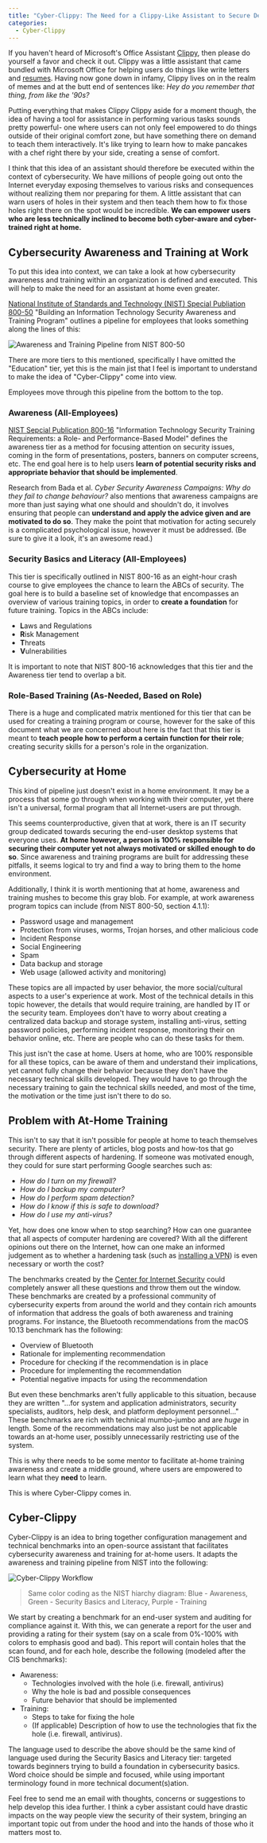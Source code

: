 ```yaml
---
title: "Cyber-Clippy: The Need for a Clippy-Like Assistant to Secure Desktops at Home"
categories:
  - Cyber-Clippy
---
```


If you haven't heard of Microsoft's Office Assistant
[Clippy](https://en.wikipedia.org/wiki/Office_Assistant), then please do yourself
a favor and check it out. Clippy was a little assistant that came bundled with
Microsoft Office for helping users do things like write letters and [resumes](https://www.youtube.com/watch?v=DF-dRqadOZI).
Having now gone down in infamy, Clippy lives on in the realm of memes and at the
butt end of sentences like: *Hey do you remember that thing, from like the '90s?*

Putting everything that makes Clippy Clippy aside for a moment though, the idea
of having a tool for assistance in performing various tasks sounds pretty
powerful- one where users can not only feel empowered to do things outside of their
original comfort zone, but have something there on demand to teach them interactively.
It's like trying to learn how to make pancakes with a chef right there by your
side, creating a sense of comfort.

I think that this idea of an assistant should therefore be executed within the
context of cybersecurity. We have millions of people going out onto the Internet
everyday exposing themselves to various risks and consequences without realizing
them nor preparing for them. A little assistant that can warn users of holes in their
system and then teach them how to fix those holes right there on the spot would be
incredible. **We can empower users who are less technically inclined to become both
cyber-aware and cyber-trained right at home.**

## Cybersecurity Awareness and Training at Work

To put this idea into context, we can take a look at how cybersecurity awareness
and training within an organization is defined and executed. This will help to make
the need for an assistant at home even greater.

[National Institute of Standards and Technology (NIST) Special Publiation 800-50](https://csrc.nist.gov/publications/detail/sp/800-50/final)
"Building an Information Technology Security Awareness and Training Program" outlines
a pipeline for employees that looks something along the lines of this:

![Awareness and Training Pipeline from NIST 800-50](../../assets/images/2018-05-07-cyber-clippy/ath.png)

There are more tiers to this mentioned, specifically I have omitted the "Education"
tier, yet this is the main jist that I feel is important to understand to make
the idea of "Cyber-Clippy" come into view.

Employees move through this pipeline from the bottom to the top.

### Awareness (All-Employees)

[NIST Sepcial Publication 800-16](https://csrc.nist.gov/publications/detail/sp/800-16/final)
"Information Technology Security Training Requirements: a Role- and
Performance-Based Model" defines the awareness tier as a method for focusing
attention on security issues, coming in the form of presentations, posters, banners
on computer screens, etc. The end goal here is to help users **learn of potential
security risks and appropriate behavior that should be implemented**.

Research from Bada et al. *Cyber Security Awareness Campaigns: Why do they fail
to change behaviour?* also mentions that awareness campaigns are more than just
saying what one should and shouldn't do, it involves ensuring that people can **understand
and apply the advice given and are motivated to do so**. They make the point that
motivation for acting securely is a complicated psychological issue, however it must
be addressed. (Be sure to give it a look, it's an awesome read.)

### Security Basics and Literacy (All-Employees)

This tier is specifically outlined in NIST 800-16 as an eight-hour crash course to
give employees the chance to learn the ABCs of security. The goal here is to build
a baseline set of knowledge that encompasses an overview of various training topics,
in order to **create a foundation** for future training. Topics in the ABCs include:

* **L**aws and Regulations
* **R**isk Management
* **T**hreats
* **V**ulnerabilities

It is important to note that NIST 800-16 acknowledges that this tier and the
Awareness tier tend to overlap a bit.

### Role-Based Training (As-Needed, Based on Role)

There is a huge and complicated matrix mentioned for this tier that can be
used for creating a training program or course, however for the sake of this
document what we are concerned about here is the fact that this tier is meant
to **teach people how to perform a certain function for their role**; creating
security skills for a person's role in the organization.

## Cybersecurity at Home

This kind of pipeline just doesn't exist in a home environment. It may be a process
that some go through when working with their computer, yet there isn't a universal,
formal program that all Internet-users are put through.

This seems counterproductive, given that at work, there is an IT security group
dedicated towards securing the end-user desktop systems that everyone uses.
**At home however, a person is 100% responsible for securing their computer yet
not always motivated or skilled enough to do so**. Since awareness and training
programs are built for addressing these pitfalls, it seems logical to try and
find a way to bring them to the home environment.

Additionally, I think it is worth mentioning that at home, awareness and training
mushes to become this gray blob. For example, at work awareness program topics
can include (from NIST 800-50, section 4.1.1):

* Password usage and management
* Protection from viruses, worms, Trojan horses, and other malicious code
* Incident Response
* Social Engineering
* Spam
* Data backup and storage
* Web usage (allowed activity and monitoring)

These topics are all impacted by user behavior, the more social/cultural
aspects to a user's experience at work. Most of the technical details in this
topic however, the details that would require training, are handled by IT or
the security team. Employees don't have to worry about creating a centralized
data backup and storage system, installing anti-virus, setting password policies,
performing incident response, monitoring their on behavior online, etc. There are
people who can do these tasks for them.

This just isn't the case at home. Users at home, who are 100% responsible for all
these topics, can be aware of them and understand their implications, yet cannot
fully change their behavior because they don't have the necessary technical skills
developed. They would have to go through the necessary training to gain the technical
skills needed, and most of the time, the motivation or the time just isn't there
to do so.

## Problem with At-Home Training

This isn't to say that it isn't possible for people at home to teach themselves
security. There are plenty of articles, blog posts and how-tos that go through different
aspects of hardening. If someone was motivated enough, they could for sure start
performing Google searches such as:

* *How do I turn on my firewall?*
* *How do I backup my computer?*
* *How do I perform spam detection?*
* *How do I know if this is safe to download?*
* *How do I use my anti-virus?*

Yet, how does one know when to stop searching? How can one guarantee that all aspects
of computer hardening are covered? With all the different opinions out there on the
Internet, how can one make an informed judgement as to whether a hardening task
(such as [installing a VPN](https://privacy.net/how-to-secure-your-computer/))
is even necessary or worth the cost?

The benchmarks created by the [Center for Internet Security](https://www.cisecurity.org/cis-benchmarks/)
could completely answer all these questions and throw them out the window. These
benchmarks are created by a professional community of cybersecurity experts from
around the world and they contain rich amounts of information that address the goals
of both awareness and training programs. For instance, the Bluetooth recommendations
from the macOS 10.13 benchmark has the following:

* Overview of Bluetooth
* Rationale for implementing recommendation
* Procedure for checking if the recommendation is in place
* Procedure for implementing the recommendation
* Potential negative impacts for using the recommendation

But even these benchmarks aren't fully applicable to this situation, because they
are written "...for system and application administrators, security specialists,
auditors, help desk, and platform deployment personnel..." These benchmarks are rich
with technical mumbo-jumbo and are *huge* in length. Some of the recommendations
may also just be not applicable towards an at-home user, possibly unnecessarily
restricting use of the system.

This is why there needs to be some mentor to facilitate at-home training awareness
and create a middle ground, where users are empowered to learn what they **need**
to learn.

This is where Cyber-Clippy comes in.

## Cyber-Clippy

Cyber-Clippy is an idea to bring together configuration management and technical
benchmarks into an open-source assistant that facilitates cybersecurity awareness
and training for at-home users. It adapts the awareness and training pipeline from
NIST into the following:

![Cyber-Clippy Workflow](../../assets/images/2018-05-07-cyber-clippy/cc.png)

> Same color coding as the NIST hiarchy diagram: Blue - Awareness, Green -
> Security Basics and Literacy, Purple - Training

We start by creating a benchmark for an end-user system and auditing for compliance
against it. With this, we can generate a report for the user and providing a rating
for their system (say on a scale from 0%-100% with colors to emphasis good and bad).
This report will contain holes that the scan found, and for each hole, describe the
following (modeled after the CIS benchmarks):

* Awareness:
  * Technologies involved with the hole (i.e. firewall, antivirus)
  * Why the hole is bad and possible consequences
  * Future behavior that should be implemented
* Training:
  * Steps to take for fixing the hole
  * (If applicable) Description of how to use the technologies that fix the hole
    (i.e. firewall, antivirus).

The language used to describe the above should be the same kind of language used
during the Security Basics and Literacy tier: targeted towards beginners trying to
build a foundation in cybersecurity basics. Word choice should be simple and focused,
while using important terminology found in more technical document(s)ation.

Feel free to send me an email with thoughts, concerns or suggestions to help
develop this idea further. I think a cyber assistant could have drastic impacts on
the way people view the security of their system, bringing an important topic
out from under the hood and into the hands of those who it matters most to.

